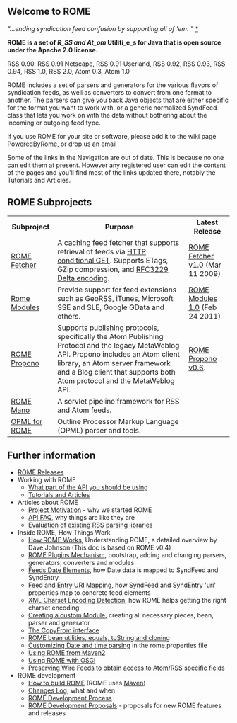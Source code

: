 ## Welcome to ROME

_"...ending syndication feed confusion by supporting all of 'em. "_ _[\*](http://blogs.sun.com/roller/page/webmink/20040616#rome_wasn_t_built_in)_

**ROME is a set of _R_SS and At_om_ Utiliti_e_s for Java that is open source under the Apache 2.0 license.**

RSS 0.90, RSS 0.91 Netscape, RSS 0.91 Userland, RSS 0.92, RSS 0.93, RSS 0.94, RSS 1.0, RSS 2.0, Atom 0.3, Atom 1.0

ROME includes a set of parsers and generators for the various flavors of syndication feeds, as well as converters to convert from one format to another.
The parsers can give you back Java objects that are either specific for the format you want to work with, or a generic normalized SyndFeed class that
lets you work on with the data without bothering about the incoming or outgoing feed type.

If you use ROME for your site or software, please add it to the wiki page [PoweredByRome](ProductsOrSitesPoweredByROME.html), or drop us an email

Some of the links in the Navigation are out of date. This is because no one can edit them at present. However any registered user can edit the content
of the pages and you'll find most of the links updated there, notably the Tutorials and Articles.

## ROME Subprojects

<table>
	<tbody>
		<tr>
			<th>Subproject</th>
			<th>Purpose</th>
			<th>Latest Release</th>
		</tr>
		<tr>
			<td><a href="../fetcher/index.html">ROME Fetcher</a></td>
			<td>A caching feed fetcher that supports retrieval of feeds via <a href="http://fishbowl.pastiche.org/2002/10/21/http_conditional_get_for_rss_hackers">HTTP conditional GET</a>.
			 Supports ETags, GZip compression, and <a href="http://bobwyman.pubsub.com/main/2004/09/using_rfc3229_w.html">RFC3229 Delta encoding</a>.</td>
			<td><a href="../fetcher/Releases/ROMEFetcher1.0.html">ROME Fetcher</a> v1.0 (Mar 11 2009)</td>
		</tr>
		<tr>
			<td><a href="../modules/index.html">Rome Modules</a></td>
			<td>Provide support for feed extensions such as GeoRSS, iTunes, Microsoft SSE and SLE, Google GData and others.</td>
			<td><a href="../modules/index.html">ROME Modules 1.0</a> (Feb 24 2011)</td>
		</tr>
		<tr>
			<td><a href="../propono/index.html">ROME Propono</a></td>
			<td>Supports publishing protocols, specifically the Atom Publishing Protocol and the legacy MetaWeblog API. Propono includes an Atom client library,
			 an Atom server framework and a Blog client that supports both Atom protocol and the MetaWeblog API.</td>
			<td><a href="../propono/ROMEProponoVersion0.6.html">ROME Propono v0.6</a>.</td>
		</tr>
		<tr>
			<td><a href="../mano/index.html">ROME Mano</a></td>
			<td>A servlet pipeline framework for RSS and Atom feeds.</td>
			<td></td>
		</tr>
		<tr>
			<td><a href="../opml/index.html">OPML for ROME</a></td>
			<td>Outline Processor Markup Language (OPML) parser and tools.</td>
			<td></td>
		</tr>
	</tbody>
</table>

## Further information

* [ROME Releases](ROMEReleases/index.html)
* Working with ROME
    * [What part of the API you should be using](WhatPartOfTheAPIYouShouldBeUsing.html)
    * [Tutorials and Articles](TutorialsAndArticles.html)
* Articles about ROME
    * [Project Motivation](WhyThisProject.html) \- why we started ROME
    * [API FAQ](RomeAPIFAQ.html), why things are like they are
    * [Evaluation of existing RSS parsing libraries](WhatSWrongWithOtherExistingRSSParsingLibraries.html)
* Inside ROME, How Things Work
    * [How ROME Works](HowRomeWorks/index.html), Understanding ROME, a detailed overview by Dave Johnson (This doc is based on ROME v0.4)
    * [ROME Plugins Mechanism](RssAndAtOMUtilitiEsROMEV0.5AndAboveTutorialsAndArticles/RssAndAtOMUtilitiEsROMEPluginsMechanism.html), bootstrap, adding and changing parsers, generators, converters and modules
    * [Feeds Date Elements](RssAndAtOMUtilitiEsROMEV0.5AndAboveTutorialsAndArticles/FeedsDateElementsMappingToSyndFeedAndSyndEntry.html), how Date data is mapped to SyndFeed and SyndEntry
    * [Feed and Entry URI Mapping](RssAndAtOMUtilitiEsROMEV0.5AndAboveTutorialsAndArticles/FeedAndEntryURIMappingHowSyndFeedAndSyndEntryUriPropertiesMapToRSSAndAtomElements.html), how SyndFeed and SyndEntry 'uri' properties map to concrete feed elements
    * [XML Charset Encoding Detection](RssAndAtOMUtilitiEsROMEV0.5AndAboveTutorialsAndArticles/XMLCharsetEncodingDetectionHowRssAndAtOMUtilitiEsROMEHelpsGettingTheRightCharsetEncoding.html), how ROME helps getting the right charset encoding
    * [Creating a custom Module](RssAndAtOMUtilitiEsROMEV0.5AndAboveTutorialsAndArticles/RssAndAtOMUtilitiEsROMEV0.5TutorialDefiningACustomModuleBeanParserAndGenerator.html), creating all necessary pieces, bean, parser and generator
    * [The CopyFrom interface](RssAndAtOMUtilitiEsROMEV0.5AndAboveTutorialsAndArticles/TheCopyFromInterface.html)
    * [ROME bean utilities, equals, toString and cloning](RssAndAtOMUtilitiEsROMEV0.5AndAboveTutorialsAndArticles/UnderstandingRssAndAtOMUtilitiEsROMEBeanUtilities.html)
    * [Customizing Date and time parsing](RssAndAtOMUtiliEsROMEV0.7DateAndTimeParsing.html) in the rome.properties file
    * [Using ROME from Maven2](ROMEAndMaven2.html)
    * [Using ROME with OSGi](ROMEAndOSGI.html)
    * [Preserving Wire Feeds to obtain access to Atom/RSS specific fields](PreservingWireFeeds.html)
* ROME development
    * [How to build ROME](HowToBuildRome.html) (ROME uses [Maven](http://maven.apache.org/))
    * [Changes Log](ChangeLog.html), what and when
    * [ROME Development Process](ROMEDevelopmentProcess.html)
    * [ROME Development Proposals](ROMEDevelopmentProposals/index.html) \- proposals for new ROME features and releases
 
